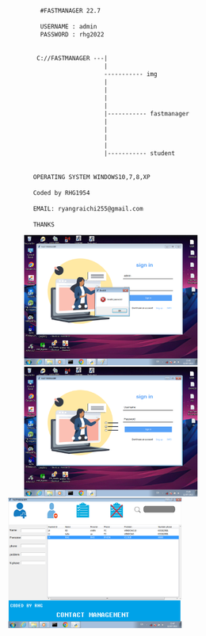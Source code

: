              #FASTMANAGER 22.7

             USERNAME : admin
             PASSWORD : rhg2022


            C://FASTMANAGER ---|
                               |
                               ----------- img 
                               |
                               |
                               |
                               |
                               |----------- fastmanager
                               |
                               |
                               |
                               |
                               |----------- student 
                
                
           OPERATING SYSTEM WINDOWS10,7,8,XP
           
           Coded by RHG1954 
           
           EMAIL: ryangraichi255@gmail.com
           
           THANKS
        
&nbsp;&nbsp;&nbsp;&nbsp;&nbsp;&nbsp;&nbsp;&nbsp;<img src="https://github.com/RHG1954/fastmanager/blob/main/UPLOAD/Untitled2.png" width="350" >
<br>
&nbsp;&nbsp;&nbsp;&nbsp;&nbsp;&nbsp;&nbsp;&nbsp;<img src="https://github.com/RHG1954/fastmanager/blob/main/UPLOAD/Untitled.png" width="350" >
<br>
<img src="https://github.com/RHG1954/fastmanager/blob/main/UPLOAD/Untitled3.png" width="350" >
